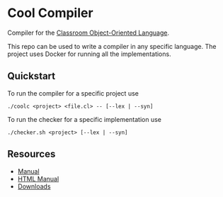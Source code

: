 # Cool Compiler

Compiler for the [Classroom Object-Oriented
Language](https://theory.stanford.edu/~aiken/software/cool/cool-manual.pdf).

This repo can be used to write a compiler in any specific language. The project
uses Docker for running all the implementations.

## Quickstart

To run the compiler for a specific project use

```console
./coolc <project> <file.cl> -- [--lex | --syn]
```

To run the checker for a specific implementation use

```console
./checker.sh <project> [--lex | --syn]
```

## Resources

- [Manual](https://theory.stanford.edu/~aiken/software/cool/cool-manual.pdf)
- [HTML Manual](https://dijkstra.eecs.umich.edu/eecs483/crm/One%20Page.html)
- [Downloads](https://web.eecs.umich.edu/~weimerw/2015-4610/cool.html)
